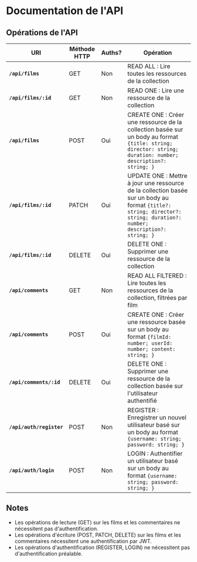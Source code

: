 # Documentation de l'API

## Opérations de l'API

| URI | Méthode HTTP | Auths? | Opération |
|---|---|---|---|
| **`/api/films`** | GET | Non | READ ALL : Lire toutes les ressources de la collection |
| **`/api/films/:id`** | GET | Non | READ ONE : Lire une ressource de la collection |
| **`/api/films`** | POST | Oui | CREATE ONE : Créer une ressource de la collection basée sur un body au format `{title: string; director: string; duration: number; description?: string; }` |
| **`/api/films/:id`** | PATCH | Oui | UPDATE ONE : Mettre à jour une ressource de la collection basée sur un body au format `{title?: string; director?: string; duration?: number; description?: string; }` |
| **`/api/films/:id`** | DELETE | Oui | DELETE ONE : Supprimer une ressource de la collection |
| **`/api/comments`** | GET | Non | READ ALL FILTERED : Lire toutes les ressources de la collection, filtrées par film |
| **`/api/comments`** | POST | Oui | CREATE ONE : Créer une ressource basée sur un body au format `{filmId: number; userId: number; content: string; }` |
| **`/api/comments/:id`** | DELETE | Oui | DELETE ONE : Supprimer une ressource de la collection basée sur l'utilisateur authentifié |
| **`/api/auth/register`** | POST | Non | REGISTER : Enregistrer un nouvel utilisateur basé sur un body au format `{username: string; password: string; }` |
| **`/api/auth/login`** | POST | Non | LOGIN : Authentifier un utilisateur basé sur un body au format `{username: string; password: string; }` |

## Notes

- Les opérations de lecture (GET) sur les films et les commentaires ne nécessitent pas d'authentification.
- Les opérations d'écriture (POST, PATCH, DELETE) sur les films et les commentaires nécessitent une authentification par JWT.
- Les opérations d'authentification (REGISTER, LOGIN) ne nécessitent pas d'authentification préalable.